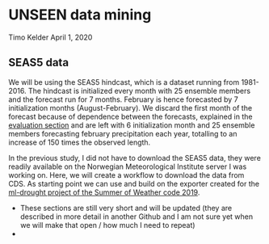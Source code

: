 UNSEEN data mining
================
Timo Kelder
April 1, 2020

SEAS5 data
----------

We will be using the SEAS5 hindcast, which is a dataset running from 1981-2016. The hindcast is initialized every month with 25 ensemble members and the forecast run for 7 months. February is hence forecasted by 7 initialization months (August-February). We discard the first month of the forecast because of dependence between the forecasts, explained in the [evaluation section](Evaluation.md) and are left with 6 initialization month and 25 ensemble members forecasting february precipitation each year, totalling to an increase of 150 times the observed length.

In the previous study, I did not have to download the SEAS5 data, they were readily available on the Norwegian Meteorological Institute server I was working on. Here, we will create a workflow to download the data from CDS. As starting point we can use and build on the exporter created for the [ml-drought project of the Summer of Weather code 2019](https://github.com/esowc/ml_drought).

-   These sections are still very short and will be updated (they are described in more detail in another Github and I am not sure yet when we will make that open / how much I need to repeat)
-
